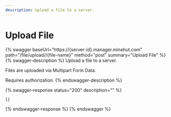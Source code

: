 ```yaml
---
description: Upload a file to a server.
---
```


# Upload File

{% swagger baseUrl="https://{server-id}.manager.minehut.com" path="/file/upload//{file-name}" method="post" summary="Upload File" %}
{% swagger-description %}
Upload a file to a server.

Files are uploaded via Multipart Form Data.

Requires authorization.
{% endswagger-description %}

{% swagger-response status="200" description="" %}
```
{}
```
{% endswagger-response %}
{% endswagger %}
